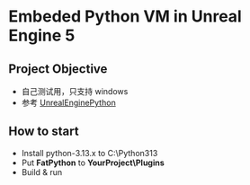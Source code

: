 # Embeded Python VM in Unreal Engine 5

## Project Objective

* 自己测试用，只支持 windows
* 参考 [UnrealEnginePython][1]

## How to start

* Install python-3.13.x to C:\Python313
* Put **FatPython** to **YourProject\Plugins**
* Build & run

[1]:https://github.com/20tab/UnrealEnginePython
